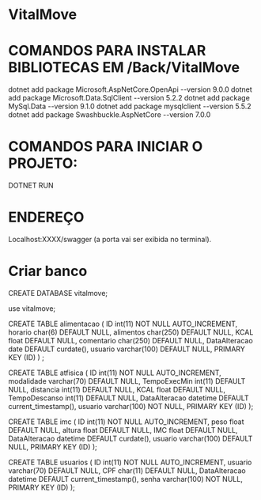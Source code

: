 # VitalMove

#  COMANDOS PARA INSTALAR BIBLIOTECAS EM /Back/VitalMove

dotnet add package Microsoft.AspNetCore.OpenApi --version 9.0.0
dotnet add package Microsoft.Data.SqlClient --version 5.2.2
dotnet add package MySql.Data --version 9.1.0
dotnet add package mysqlclient --version 5.5.2
dotnet add package Swashbuckle.AspNetCore --version 7.0.0


# COMANDOS PARA INICIAR O PROJETO:
DOTNET RUN

# ENDEREÇO
Localhost:XXXX/swagger
(a porta vai ser exibida no terminal).

# Criar banco
CREATE DATABASE vitalmove;

use vitalmove;

CREATE TABLE alimentacao (
  ID int(11) NOT NULL AUTO_INCREMENT,
  horario char(6) DEFAULT NULL,
  alimentos char(250) DEFAULT NULL,
  KCAL float DEFAULT NULL,
  comentario char(250) DEFAULT NULL,
  DataAlteracao date DEFAULT curdate(),
  usuario varchar(100) DEFAULT NULL,
  PRIMARY KEY (ID)
) ;


CREATE TABLE atfisica (
  ID int(11) NOT NULL AUTO_INCREMENT,
  modalidade varchar(70) DEFAULT NULL,
  TempoExecMin int(11) DEFAULT NULL,
  distancia int(11) DEFAULT NULL,
  KCAL float DEFAULT NULL,
  TempoDescanso int(11) DEFAULT NULL,
  DataAlteracao datetime DEFAULT current_timestamp(),
  usuario varchar(100) NOT NULL,
  PRIMARY KEY (ID)
);


CREATE TABLE imc (
  ID int(11) NOT NULL AUTO_INCREMENT,
  peso float DEFAULT NULL,
  altura float DEFAULT NULL,
  IMC float DEFAULT NULL,
  DataAlteracao datetime DEFAULT curdate(),
  usuario varchar(100) DEFAULT NULL,
  PRIMARY KEY (ID)
);




CREATE TABLE usuarios (
  ID int(11) NOT NULL AUTO_INCREMENT,
  usuario varchar(70) DEFAULT NULL,
  CPF char(11) DEFAULT NULL,
  DataAlteracao datetime DEFAULT current_timestamp(),
  senha varchar(100) NOT NULL,
  PRIMARY KEY (ID)
);

